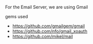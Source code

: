 For the Email Server, we are using Gmail

gems used
- https://github.com/gmailgem/gmail
- https://github.com/nfo/gmail_xoauth
- https://github.com/mikel/mail